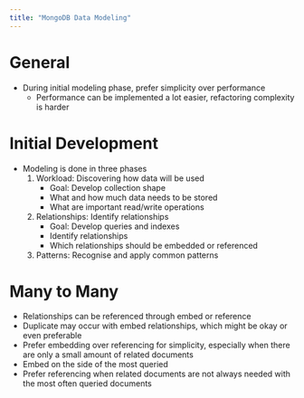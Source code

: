 ```yaml
---
title: "MongoDB Data Modeling"
---
```


# General

- During initial modeling phase, prefer simplicity over performance
    - Performance can be implemented a lot easier, refactoring complexity
      is harder

# Initial Development

- Modeling is done in three phases
    1. Workload: Discovering how data will be used
        - Goal: Develop collection shape
        - What and how much data needs to be stored
        - What are important read/write operations
    2. Relationships: Identify relationships
        - Goal: Develop queries and indexes
        - Identify relationships
        - Which relationships should be embedded or referenced
    3. Patterns: Recognise and apply common patterns

# Many to Many

- Relationships can be referenced through embed or reference
- Duplicate may occur with embed relationships, which might be okay or even
  preferable
- Prefer embedding over referencing for simplicity, especially when there
  are only a small amount of related documents
- Embed on the side of the most queried
- Prefer referencing when related documents are not always needed with the most
  often queried documents
